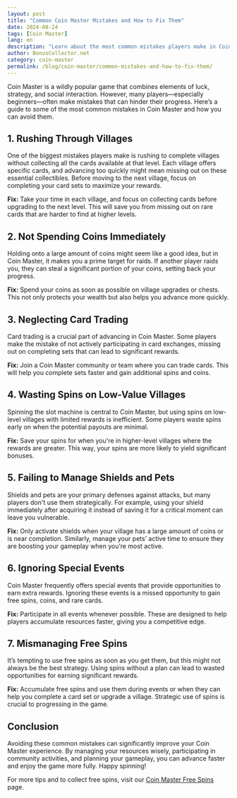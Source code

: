 ```yaml
---
layout: post
title: "Common Coin Master Mistakes and How to Fix Them"
date: 2024-08-24
tags: [Coin Master]
lang: en
description: "Learn about the most common mistakes players make in Coin Master and how to avoid them to improve your game strategy."
author: BonusCollector.net
category: coin-master
permalink: /blog/coin-master/common-mistakes-and-how-to-fix-them/
---
```


Coin Master is a wildly popular game that combines elements of luck, strategy, and social interaction. However, many players—especially beginners—often make mistakes that can hinder their progress. Here’s a guide to some of the most common mistakes in Coin Master and how you can avoid them.

## 1. Rushing Through Villages

One of the biggest mistakes players make is rushing to complete villages without collecting all the cards available at that level. Each village offers specific cards, and advancing too quickly might mean missing out on these essential collectibles. Before moving to the next village, focus on completing your card sets to maximize your rewards.

**Fix:** Take your time in each village, and focus on collecting cards before upgrading to the next level. This will save you from missing out on rare cards that are harder to find at higher levels.

## 2. Not Spending Coins Immediately

Holding onto a large amount of coins might seem like a good idea, but in Coin Master, it makes you a prime target for raids. If another player raids you, they can steal a significant portion of your coins, setting back your progress.

**Fix:** Spend your coins as soon as possible on village upgrades or chests. This not only protects your wealth but also helps you advance more quickly.

## 3. Neglecting Card Trading

Card trading is a crucial part of advancing in Coin Master. Some players make the mistake of not actively participating in card exchanges, missing out on completing sets that can lead to significant rewards.

**Fix:** Join a Coin Master community or team where you can trade cards. This will help you complete sets faster and gain additional spins and coins.

## 4. Wasting Spins on Low-Value Villages

Spinning the slot machine is central to Coin Master, but using spins on low-level villages with limited rewards is inefficient. Some players waste spins early on when the potential payouts are minimal.

**Fix:** Save your spins for when you're in higher-level villages where the rewards are greater. This way, your spins are more likely to yield significant bonuses.

## 5. Failing to Manage Shields and Pets

Shields and pets are your primary defenses against attacks, but many players don't use them strategically. For example, using your shield immediately after acquiring it instead of saving it for a critical moment can leave you vulnerable.

**Fix:** Only activate shields when your village has a large amount of coins or is near completion. Similarly, manage your pets’ active time to ensure they are boosting your gameplay when you’re most active.

## 6. Ignoring Special Events

Coin Master frequently offers special events that provide opportunities to earn extra rewards. Ignoring these events is a missed opportunity to gain free spins, coins, and rare cards.

**Fix:** Participate in all events whenever possible. These are designed to help players accumulate resources faster, giving you a competitive edge.

## 7. Mismanaging Free Spins

It’s tempting to use free spins as soon as you get them, but this might not always be the best strategy. Using spins without a plan can lead to wasted opportunities for earning significant rewards.

**Fix:** Accumulate free spins and use them during events or when they can help you complete a card set or upgrade a village. Strategic use of spins is crucial to progressing in the game.

## Conclusion

Avoiding these common mistakes can significantly improve your Coin Master experience. By managing your resources wisely, participating in community activities, and planning your gameplay, you can advance faster and enjoy the game more fully. Happy spinning!

For more tips and to collect free spins, visit our [Coin Master Free Spins](https://bonuscollector.net/coin-master-free-spins/) page.